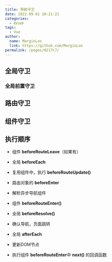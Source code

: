 ```yaml
---
title: 导航守卫
date: 2022-09-01 10:21:21
categories: 
  - 《Vue》
tags: 
  - Vue
author: 
  name: MarginLon
  link: https://github.com/MarginLon
permalink: /pages/0217c7/
---
```


## 全局守卫

### 全局前置守卫

## 路由守卫

## 组件守卫

## 执行顺序

- 组件 **beforeRouteLeave**（如果有）

- 全局 **beforeEach**  

- 复用组件中，执行 **beforeRouteUpdate()**  

- 路由对象的 **beforeEnter**

- 解析异步导航组件

- 组件 **beforeRouteEnter()**

- 全局 **beforeResolve()**

- 确认导航，页面跳转

- 全局 **afterEach**

- 更新DOM节点

- 执行组件 **beforeRouteEnter**中 **next()** 的回调函数

